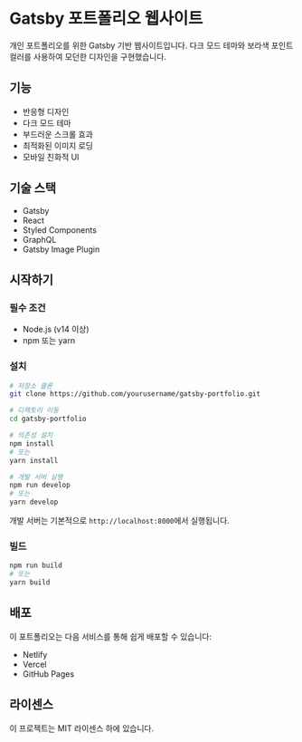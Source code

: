 # Gatsby 포트폴리오 웹사이트

개인 포트폴리오를 위한 Gatsby 기반 웹사이트입니다. 다크 모드 테마와 보라색 포인트 컬러를 사용하여 모던한 디자인을 구현했습니다.

## 기능

- 반응형 디자인
- 다크 모드 테마
- 부드러운 스크롤 효과
- 최적화된 이미지 로딩
- 모바일 친화적 UI

## 기술 스택

- Gatsby
- React
- Styled Components
- GraphQL
- Gatsby Image Plugin

## 시작하기

### 필수 조건

- Node.js (v14 이상)
- npm 또는 yarn

### 설치

```bash
# 저장소 클론
git clone https://github.com/yourusername/gatsby-portfolio.git

# 디렉토리 이동
cd gatsby-portfolio

# 의존성 설치
npm install
# 또는
yarn install

# 개발 서버 실행
npm run develop
# 또는
yarn develop
```

개발 서버는 기본적으로 `http://localhost:8000`에서 실행됩니다.

### 빌드

```bash
npm run build
# 또는
yarn build
```

## 배포

이 포트폴리오는 다음 서비스를 통해 쉽게 배포할 수 있습니다:

- Netlify
- Vercel
- GitHub Pages

## 라이센스

이 프로젝트는 MIT 라이센스 하에 있습니다.
